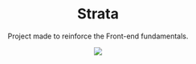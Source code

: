 <h1 align="center">
    Strata
</h1>
<p align="center">Project made to reinforce the Front-end fundamentals.</p>
<p align="center">
    <img src=".github/strata.gif">
</p>
